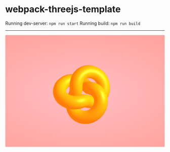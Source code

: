 # webpack-threejs-template

Running dev-server: `npm run start`
Running build: `npm run build`
___
![alt view](./src/img/view.png)

